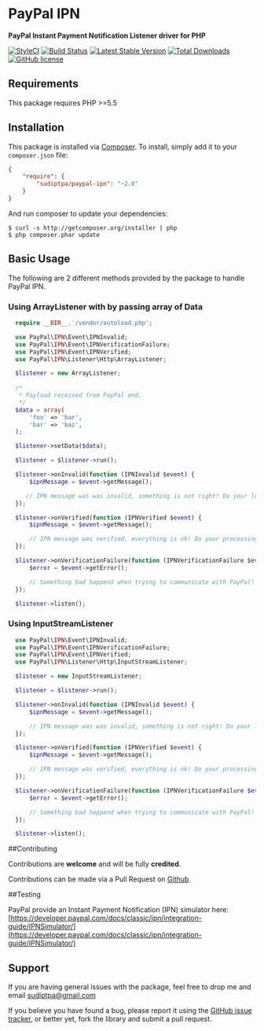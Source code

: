 # PayPal IPN

**PayPal Instant Payment Notification Listener driver for PHP**

[![StyleCI](https://styleci.io/repos/77810461/shield?branch=master)](https://styleci.io/repos/77810461)
[![Build Status](https://travis-ci.org/sudiptpa/paypal-ipn.svg?branch=master)](https://travis-ci.org/sudiptpa/paypal-ipn)
[![Latest Stable Version](https://poser.pugx.org/sudiptpa/paypal-ipn/v/stable)](https://packagist.org/packages/sudiptpa/paypal-ipn)
[![Total Downloads](https://poser.pugx.org/sudiptpa/paypal-ipn/downloads)](https://packagist.org/packages/sudiptpa/paypal-ipn)
[![GitHub license](https://img.shields.io/badge/license-MIT-blue.svg)](https://raw.githubusercontent.com/sudiptpa/paypal-ipn/master/LICENSE)

## Requirements
This package requires PHP >=5.5

## Installation

This package is installed via [Composer](http://getcomposer.org/). To install, simply add it
to your `composer.json` file:

```json
{
    "require": {
        "sudiptpa/paypal-ipn": "~2.0"
    }
}
```
And run composer to update your dependencies:

    $ curl -s http://getcomposer.org/installer | php
    $ php composer.phar update

## Basic Usage

The following are 2 different methods provided by the package to handle PayPal IPN.

### Using ArrayListener with by passing array of Data
```php
  require __DIR__.'/vendor/autoload.php';

  use PayPal\IPN\Event\IPNInvalid;
  use PayPal\IPN\Event\IPNVerificationFailure;
  use PayPal\IPN\Event\IPNVerified;
  use PayPal\IPN\Listener\Http\ArrayListener;

  $listener = new ArrayListener;
  
  /*
   * Payload received from PayPal end.
   */
  $data = array(
      'foo' => 'bar',
      'bar' => 'baz',
  );

  $listener->setData($data);

  $listener = $listener->run();

  $listener->onInvalid(function (IPNInvalid $event) {
      $ipnMessage = $event->getMessage();

     // IPN message was was invalid, something is not right! Do your logging here...
  });

  $listener->onVerified(function (IPNVerified $event) {
      $ipnMessage = $event->getMessage();

      // IPN message was verified, everything is ok! Do your processing logic here...
  });

  $listener->onVerificationFailure(function (IPNVerificationFailure $event) {
      $error = $event->getError();

      // Something bad happend when trying to communicate with PayPal! Do your logging here...
  });

  $listener->listen();
```

### Using InputStreamListener

```php
  use PayPal\IPN\Event\IPNInvalid;
  use PayPal\IPN\Event\IPNVerificationFailure;
  use PayPal\IPN\Event\IPNVerified;
  use PayPal\IPN\Listener\Http\InputStreamListener;

  $listener = new InputStreamListener;

  $listener = $listener->run();

  $listener->onInvalid(function (IPNInvalid $event) {
      $ipnMessage = $event->getMessage();

      // IPN message was was invalid, something is not right! Do your logging here...
  });

  $listener->onVerified(function (IPNVerified $event) {
      $ipnMessage = $event->getMessage();

      // IPN message was verified, everything is ok! Do your processing logic here...
  });

  $listener->onVerificationFailure(function (IPNVerificationFailure $event) {
      $error = $event->getError();

      // Something bad happend when trying to communicate with PayPal! Do your logging here...
  });

  $listener->listen();
```

##Contributing

Contributions are **welcome** and will be fully **credited**.

Contributions can be made via a Pull Request on [Github](https://github.com/sudiptpa/paypal-ipn).

##Testing

PayPal provide an Instant Payment Notification (IPN) simulator here: [https://developer.paypal.com/docs/classic/ipn/integration-guide/IPNSimulator/](https://developer.paypal.com/docs/classic/ipn/integration-guide/IPNSimulator/)

## Support

If you are having general issues with the package, feel free to drop me and email [sudiptpa@gmail.com](mailto:sudiptpa@gmail.com)

If you believe you have found a bug, please report it using the [GitHub issue tracker](https://github.com/sudiptpa/paypal-ipn/issues),
or better yet, fork the library and submit a pull request.
